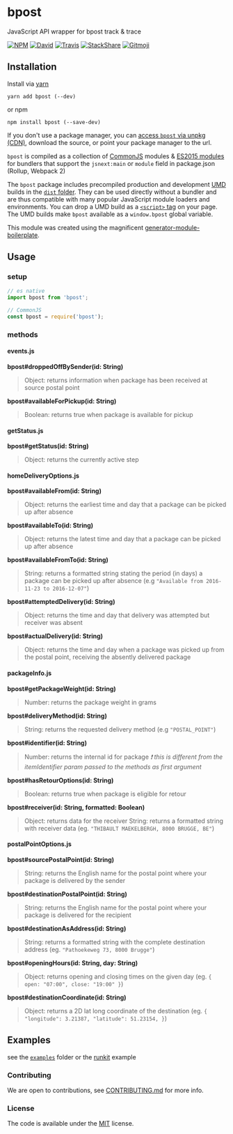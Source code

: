 # bpost

JavaScript API wrapper for bpost track &amp; trace

[![NPM](https://img.shields.io/npm/v/bpost.svg?style=flat-square)](https://www.npmjs.com/package/bpost)
[![David](https://img.shields.io/david/thibmaek/bpost.svg?style=flat-square)](https://david-dm.org/thibmaek/bpost)
[![Travis](https://img.shields.io/travis/thibmaek/bpost/master.svg?style=flat-square)](https://travis-ci.org/thibmaek/bpost)
[![StackShare](https://img.shields.io/badge/tech-stack-0690fa.svg?style=flat-square)](https://stackshare.io/thibmaek/bpost)
[![Gitmoji](https://img.shields.io/badge/gitmoji-%20😜%20😍-FFDD67.svg?style=flat-square)](https://gitmoji.carloscuesta.me/)

## Installation

Install via [yarn](https://github.com/yarnpkg/yarn)

	yarn add bpost (--dev)

or npm

	npm install bpost (--save-dev)


If you don't use a package manager, you can [access `bpost` via unpkg (CDN)](https://unpkg.com/bpost/), download the source, or point your package manager to the url.

`bpost` is compiled as a collection of [CommonJS](http://webpack.github.io/docs/commonjs.html) modules & [ES2015 modules](http://www.2ality.com/2014/09/es6-modules-final.html) for bundlers that support the `jsnext:main` or `module` field in package.json (Rollup, Webpack 2)

The `bpost` package includes precompiled production and development [UMD](https://github.com/umdjs/umd) builds in the [`dist` folder](https://unpkg.com/bpost/dist/). They can be used directly without a bundler and are thus compatible with many popular JavaScript module loaders and environments. You can drop a UMD build as a [`<script>` tag](https://unpkg.com/bpost) on your page. The UMD builds make `bpost` available as a `window.bpost` global variable.

This module was created using the magnificent [generator-module-boilerplate](https://github.com/duivvv/generator-module-boilerplate).

## Usage

### setup

```js
// es native
import bpost from 'bpost';

// CommonJS
const bpost = require('bpost');
```

### methods
#### events.js
__bpost#droppedOffBySender(id: String)__
> Object: returns information when package has been received at source postal point

__bpost#availableForPickup(id: String)__
> Boolean: returns true when package is available for pickup

#### getStatus.js
__bpost#getStatus(id: String)__
> Object: returns the currently active step

#### homeDeliveryOptions.js
__bpost#availableFrom(id: String)__
> Object: returns the earliest time and day that a package can be picked up after absence

__bpost#availableTo(id: String)__
> Object: returns the latest time and day that a package can be picked up after absence

__bpost#availableFromTo(id: String)__
> String: returns a formatted string stating the period (in days) a package can be picked up after absence
(e.g `"Available from 2016-11-23 to 2016-12-07"`)

__bpost#attemptedDelivery(id: String)__
> Object: returns the time and day that delivery was attempted but receiver was absent

__bpost#actualDelivery(id: String)__
> Object: returns the time and day when a package was picked up from the postal point, receiving the absently delivered package

#### packageInfo.js
__bpost#getPackageWeight(id: String)__
> Number: returns the package weight in grams

__bpost#deliveryMethod(id: String)__
> String: returns the requested delivery method
(e.g `"POSTAL_POINT"`)

__bpost#identifier(id: String)__
> Number: returns the internal id for package
_❗ this is different from the itemIdentifier param passed to the methods as first argument_

__bpost#hasRetourOptions(id: String)__
> Boolean: returns true when package is eligible for retour

__bpost#receiver(id: String, formatted: Boolean)__
> Object: returns data for the receiver
> String: returns a formatted string with receiver data
(eg. `"THIBAULT MAEKELBERGH, 8000 BRUGGE, BE"`)

#### postalPointOptions.js
__bpost#sourcePostalPoint(id: String)__
> String: returns the English name for the postal point where your package is delivered by the sender

__bpost#destinationPostalPoint(id: String)__
> String: returns the English name for the postal point where your package is delivered for the recipient

__bpost#destinationAsAddress(id: String)__
> String: returns a formatted string with the complete destination address
(eg. `"Pathoekeweg 73, 8000 Brugge"`)

__bpost#openingHours(id: String, day: String)__
> Object: returns opening and closing times on the given day
(eg. `{ open: "07:00", close: "19:00" }`)

__bpost#destinationCoordinate(id: String)__
> Object: returns a 2D lat long coordinate of the destination
(eg. `{ "longitude": 3.21387, "latitude": 51.23154, }`)


## Examples

see the [`examples`](example/) folder or the [runkit](https://runkit.com/thibmaek/bpost) example

### Contributing
We are open to contributions, see [CONTRIBUTING.md](CONTRIBUTING.md) for more info.

### License

The code is available under the [MIT](LICENSE) license.
